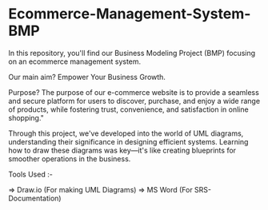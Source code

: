 ﻿# Ecommerce-Management-System-BMP

In this repository, you'll find our Business Modeling Project (BMP) focusing on an ecommerce management system.

Our main aim? Empower Your Business Growth.

Purpose? The purpose of our e-commerce website is to provide a seamless and secure platform for users to discover, purchase, and enjoy a wide range of products, while fostering trust, convenience, and satisfaction in online shopping."

Through this project, we've developed into the world of UML diagrams, understanding their significance in designing efficient systems. Learning how to draw these diagrams was key—it's like creating blueprints for smoother operations in the business.

Tools Used :-

=> Draw.io (For making UML Diagrams)
=> MS Word (For SRS-Documentation)
